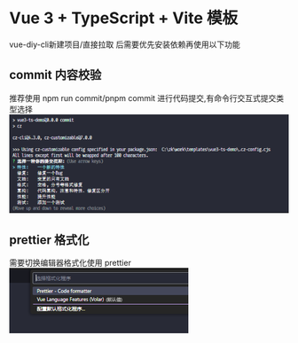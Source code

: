# Vue 3 + TypeScript + Vite 模板
vue-diy-cli新建项目/直接拉取 后需要优先安装依赖再使用以下功能



## commit 内容校验
推荐使用 npm run commit/pnpm commit 进行代码提交,有命令行交互式提交类型选择
![commit图片](./public/readme/commit.png)

## prettier 格式化
需要切换编辑器格式化使用 prettier
![这是图片](./public/readme/prettier.png)


